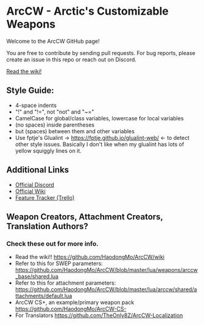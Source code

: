 # ArcCW - Arctic's Customizable Weapons

Welcome to the ArcCW GitHub page!

You are free to contribute by sending pull requests. For bug reports, please create an issue in this repo or reach out on Discord.

[Read the wiki!](https://github.com/HaodongMo/ArcCW/wiki)

## Style Guide:
 - 4-space indents
 - "!" and "!=", not "not" and "~="
 - CamelCase for global/class variables, lowercase for local variables
 - (no spaces) inside parentheses
 - but (spaces) between them and other variables
 - Use fptje's Glualint -> https://fptje.github.io/glualint-web/ <- to detect other style issues. Basically I don't like when my glualint has lots of yellow squiggly lines on it.

## Additional Links
- [Official Discord](https://discord.gg/gaHXusZ)  
- [Official Wiki](https://github.com/HaodongMo/ArcCW/wiki)  
- [Feature Tracker (Trello)](https://trello.com/b/T4E9Fj8u/arccw-base)  

## Weapon Creators, Attachment Creators, Translation Authors?
### Check these out for more info.
- Read the wiki!! https://github.com/HaodongMo/ArcCW/wiki
- Refer to this for SWEP parameters: https://github.com/HaodongMo/ArcCW/blob/master/lua/weapons/arccw_base/shared.lua
- Refer to this for attachment parameters: https://github.com/HaodongMo/ArcCW/blob/master/lua/arccw/shared/attachments/default.lua
- ArcCW CS+, an example/primary weapon pack https://github.com/HaodongMo/ArcCW-CS-
- For Translators https://github.com/TheOnly8Z/ArcCW-Localization
